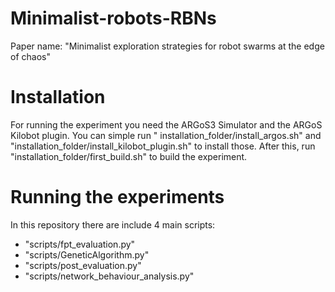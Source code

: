 # Minimalist-robots-RBNs
Paper name: "Minimalist exploration strategies for robot swarms at the edge of chaos"

# Installation
For running the experiment you need the ARGoS3 Simulator and the ARGoS Kilobot plugin. You can simple run " installation_folder/install_argos.sh" and "installation_folder/install_kilobot_plugin.sh" to install those. After this, run "installation_folder/first_build.sh" to build the experiment.

# Running the experiments
In this repository there are include 4 main scripts:
- "scripts/fpt_evaluation.py"
- "scripts/GeneticAlgorithm.py"
- "scripts/post_evaluation.py"
- "scripts/network_behaviour_analysis.py"